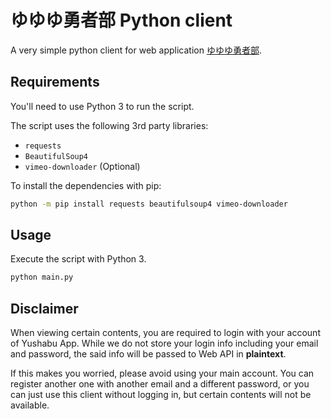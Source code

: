 # ゆゆゆ勇者部 Python client

A very simple python client for web application [ゆゆゆ勇者部](https://yuyuyu.c-rayon.app/).

## Requirements

You'll need to use Python 3 to run the script.

The script uses the following 3rd party libraries:
 * `requests`
 * `BeautifulSoup4`
 * `vimeo-downloader` (Optional)

To install the dependencies with pip:

```sh
python -m pip install requests beautifulsoup4 vimeo-downloader
```

## Usage

Execute the script with Python 3.

```sh
python main.py
```

## Disclaimer

When viewing certain contents, you are required to login with your account of Yushabu App.
While we do not store your login info including your email and password, the said info will 
be passed to Web API in **plaintext**.

If this makes you worried, please avoid using your main account. You can register another 
one with another email and a different password, or you can just use this client without
logging in, but certain contents will not be available.